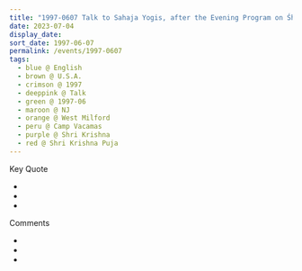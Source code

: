 ```yaml
---
title: "1997-0607 Talk to Sahaja Yogis, after the Evening Program on Śhrī Mahākālī, the day before Śhrī Kṛiṣhṇa Pūjā, Camp Vacamas, 256 Macopin Road, West Milford, NJ, U.S.A."
date: 2023-07-04
display_date: 
sort_date: 1997-06-07
permalink: /events/1997-0607
tags:
  - blue @ English
  - brown @ U.S.A.
  - crimson @ 1997
  - deeppink @ Talk
  - green @ 1997-06
  - maroon @ NJ
  - orange @ West Milford
  - peru @ Camp Vacamas
  - purple @ Shri Krishna
  - red @ Shri Krishna Puja
---
```


<div class="main">
  <div class="wave-list">
    <div class="title">
      <div class="text" style="--color: green">
        Key Quote
      </div>
    </div>
    <ul class="list">
        <li class="item" data-color-BlanchedAlmond>
        </li>
        <li class="item" style="--color: Lavender">
        </li>
        <li class="item" style="--color: BlanchedAlmond">
        </li>
      </ul>
  </div>
</div>

<div class="main">
  <div class="wave-list">
    <div class="title">
      <div class="text" style="--color: green">
        Comments
      </div>
    </div>
    <ul class="list">
        <li class="item" data-color-Ivory>
        </li>
        <li class="item" style="--color: PaleTurquiose">
        </li>
        <li class="item" style="--color: Ivory">
        </li>
      </ul>
  </div>
</div>